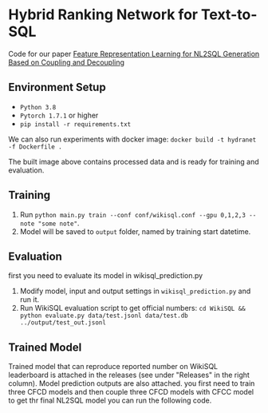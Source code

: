 # Hybrid Ranking Network for Text-to-SQL
Code for our paper [Feature Representation Learning for NL2SQL Generation Based on Coupling and Decoupling](https://arxiv.org/abs/2306.17646v1) 

## Environment Setup

* `Python 3.8`
* `Pytorch 1.7.1` or higher
* `pip install -r requirements.txt`

We can also run experiments with docker image:
`docker build -t hydranet -f Dockerfile .`

The built image above contains processed data and is ready for training and evaluation.

## Training
1. Run `python main.py train --conf conf/wikisql.conf --gpu 0,1,2,3 --note "some note"`.
2. Model will be saved to `output` folder, named by training start datetime.

## Evaluation
first you need  to evaluate its model in wikisql_prediction.py
1. Modify model, input and output settings in `wikisql_prediction.py` and run it.
2. Run WikiSQL evaluation script to get official numbers: `cd WikiSQL && python evaluate.py data/test.jsonl data/test.db ../output/test_out.jsonl`

## Trained Model
Trained model that can reproduce reported number on WikiSQL leaderboard is attached in the releases (see under "Releases" in the right column). Model prediction outputs are also attached.
you first need to train three CFCD models and then couple three CFCD models with CFCC model to get thr final NL2SQL model
you can run the following code.
